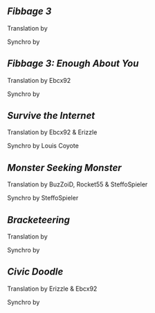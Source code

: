 ***Fibbage 3***
-
Translation by

Synchro by

***Fibbage 3: Enough About You***
-
Translation by Ebcx92

Synchro by

***Survive the Internet***
-
Translation by Ebcx92 & Erizzle

Synchro by Louis Coyote

***Monster Seeking Monster***
-
Translation by BuzZoiD, Rocket55 & SteffoSpieler

Synchro by SteffoSpieler

***Bracketeering***
-
Translation by

Synchro by

***Civic Doodle***
-
Translation by Erizzle & Ebcx92

Synchro by
